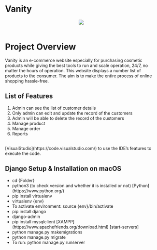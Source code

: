 # Vanity
<p align = "center"><img src="https://media.giphy.com/media/91aKqQWYIyPAqmVQ8A/giphy.gif">  
<br><br>

# Project Overview
Vanity is an e-commerce website especially for purchasing cosmetic products while giving the best tools to run and scale operation, 24/7, no matter the hours of operation. This website displays a number list of products to the consumer. The aim is to make the entire process of online shopping hassle-free.<br> 
## List of Features
<ol>    
  <li> Admin can see the list of customer details
    <li>Only admin can edit and update the record of the customers
      <li>Admin will be able to delete the record of the customers
        <li> Manage product
         <li>Manage order
          <li>Reports
         </ol><br>
[VisualStudio](https://code.visualstudio.com/) to use the IDE’s features to execute the code.<br>

## Django Setup & Installation on macOS
<ul>
<li>cd {Folder}<br>
<li>python3 (to check version and whether it is installed or not) [Python](https://www.python.org/)<br>
<li>pip install virtualenv <br> 
<li>virtualenv {env} <br>
<li>To activate environment: source {env}/bin/activate <br>
<li>pip install django<br>
<li>django-admin<br>
<li>pip install mysqlclient [XAMPP] (https://www.apachefriends.org/download.html) [start-servers]
<li>python manage.py makemigrations<br>
<li>python manage.py migrate<br>
<li>To run: python manage.py runserver<br>
</ul>

